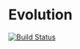 # Evolution

[![Build Status](https://travis-ci.org/xenon-/Evolution.jl.svg?branch=master)](https://travis-ci.org/xenon-/Evolution.jl)
